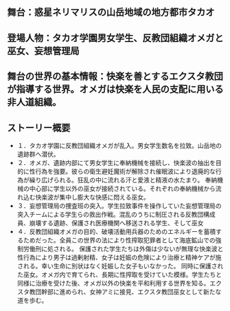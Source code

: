 ## 舞台：惑星ネリマリスの山岳地域の地方都市タカオ
## 登場人物：タカオ学園男女学生、反教団組織オメガと巫女、妄想管理局
## 舞台の世界の基本情報：快楽を善とするエクスタ教団が指導する世界。オメガは快楽を人民の支配に用いる非人道組織。
## ストーリー概要
- １．タカオ学園に反教団組織オメガが乱入。男女学生数名を拉致。山岳地の遺跡群へ潜伏。
- ２．オメガ、遺跡内部にて男女学生に奉納機械を接続し、快楽波の抽出を目的に性行為を強要。彼らの衛生避妊魔術が解除され催眠波により退廃的な行為が繰り広げられる。狂乱の中に流れる汗と愛液と精液の水たまり。
奉納機械の中心部に学生以外の巫女が接続されている。それぞれの奉納機械から流れ込む快楽波が集中し膨大な快感に悶える巫女。
- ３．妄想管理局の捜査班の突入。学生拉致事件を操作していた妄想管理局の突入チームによる学生らの救出作戦。混乱のうちに制圧される反教団構成員、崩壊する遺跡、保護され医療機関へ移送される学生、そして巫女
- ４．反教団組織オメガの目的、破壊活動用兵器のためのエネルギーを蓄積するためだった。全員この世界の法により性搾取犯罪者として海底鉱山での強制労働刑に処される。
保護された学生たちは外傷は少ないが無理な快楽波と性行為により男子は過剰射精、女子は妊娠の危険により治療と精神ケアが施される。幸い生命に別状はなく妊娠した女子もいなかった。
同時に保護された巫女。オメガ内で育てられ、長期に性搾取を受けていた模様。学生たちと同様に治療を受けた後、オメガ以外の快楽を平和利用する世界を知る。エクスタ教団幹部に進められ、女神アミに接見、エクスタ教団巫女として新たな道を歩む。
